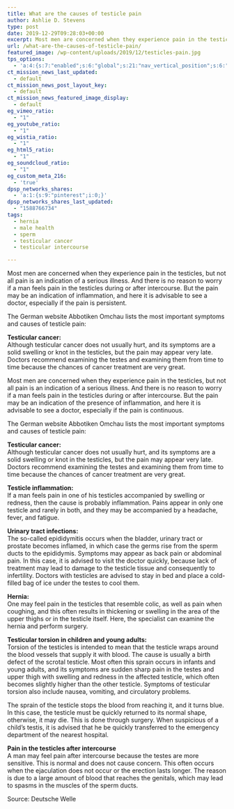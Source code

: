 ```yaml
---
title: What are the causes of testicle pain
author: Ashlie D. Stevens
type: post
date: 2019-12-29T09:28:03+00:00
excerpt: Most men are concerned when they experience pain in the testicles, but not all pain is an indication of a serious illness.
url: /what-are-the-causes-of-testicle-pain/
featured_image: /wp-content/uploads/2019/12/testicles-pain.jpg
tps_options:
  - 'a:4:{s:7:"enabled";s:6:"global";s:21:"nav_vertical_position";s:6:"global";s:23:"nav_hide_on_first_slide";b:0;s:23:"slide_loading_mechanism";s:6:"global";}'
ct_mission_news_last_updated:
  - default
ct_mission_news_post_layout_key:
  - default
ct_mission_news_featured_image_display:
  - default
eg_vimeo_ratio:
  - "1"
eg_youtube_ratio:
  - "1"
eg_wistia_ratio:
  - "1"
eg_html5_ratio:
  - "1"
eg_soundcloud_ratio:
  - "1"
eg_custom_meta_216:
  - 'true'
dpsp_networks_shares:
  - 'a:1:{s:9:"pinterest";i:0;}'
dpsp_networks_shares_last_updated:
  - "1588766734"
tags:
  - hernia
  - male health
  - sperm
  - testicular cancer
  - testicular intercourse

---
```

Most men are concerned when they experience pain in the testicles, but not all pain is an indication of a serious illness. And there is no reason to worry if a man feels pain in the testicles during or after intercourse. But the pain may be an indication of inflammation, and here it is advisable to see a doctor, especially if the pain is persistent.

The German website Abbotiken Omchau lists the most important symptoms and causes of testicle pain:

**Testicular cancer:**  
Although testicular cancer does not usually hurt, and its symptoms are a solid swelling or knot in the testicles, but the pain may appear very late. Doctors recommend examining the testes and examining them from time to time because the chances of cancer treatment are very great.

Most men are concerned when they experience pain in the testicles, but not all pain is an indication of a serious illness. And there is no reason to worry if a man feels pain in the testicles during or after intercourse. But the pain may be an indication of the presence of inflammation, and here it is advisable to see a doctor, especially if the pain is continuous.

The German website Abbotiken Omchau lists the most important symptoms and causes of testicle pain:

**Testicular cancer:**  
Although testicular cancer does not usually hurt, and its symptoms are a solid swelling or knot in the testicles, but the pain may appear very late. Doctors recommend examining the testes and examining them from time to time because the chances of cancer treatment are very great.

**Testicle inflammation:**  
If a man feels pain in one of his testicles accompanied by swelling or redness, then the cause is probably inflammation. Pains appear in only one testicle and rarely in both, and they may be accompanied by a headache, fever, and fatigue.

**Urinary tract infections:**  
The so-called epididymitis occurs when the bladder, urinary tract or prostate becomes inflamed, in which case the germs rise from the sperm ducts to the epididymis. Symptoms may appear as back pain or abdominal pain. In this case, it is advised to visit the doctor quickly, because lack of treatment may lead to damage to the testicle tissue and consequently to infertility. Doctors with testicles are advised to stay in bed and place a cold-filled bag of ice under the testes to cool them.

**Hernia:**  
One may feel pain in the testicles that resemble colic, as well as pain when coughing, and this often results in thickening or swelling in the area of ​​the upper thighs or in the testicle itself. Here, the specialist can examine the hernia and perform surgery.

**Testicular torsion in children and young adults:**  
Torsion of the testicles is intended to mean that the testicle wraps around the blood vessels that supply it with blood. The cause is usually a birth defect of the scrotal testicle. Most often this sprain occurs in infants and young adults, and its symptoms are sudden sharp pain in the testes and upper thigh with swelling and redness in the affected testicle, which often becomes slightly higher than the other testicle. Symptoms of testicular torsion also include nausea, vomiting, and circulatory problems.

The sprain of the testicle stops the blood from reaching it, and it turns blue. In this case, the testicle must be quickly returned to its normal shape, otherwise, it may die. This is done through surgery. When suspicious of a child&#8217;s testis, it is advised that he be quickly transferred to the emergency department of the nearest hospital.

**Pain in the testicles after intercourse**  
A man may feel pain after intercourse because the testes are more sensitive. This is normal and does not cause concern. This often occurs when the ejaculation does not occur or the erection lasts longer. The reason is due to a large amount of blood that reaches the genitals, which may lead to spasms in the muscles of the sperm ducts.

Source: Deutsche Welle